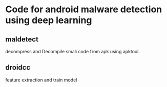 # Code for android malware detection using deep learning

## maldetect

decompress and Decompile smali code from apk using apktool.

## droidcc

feature extraction and train model